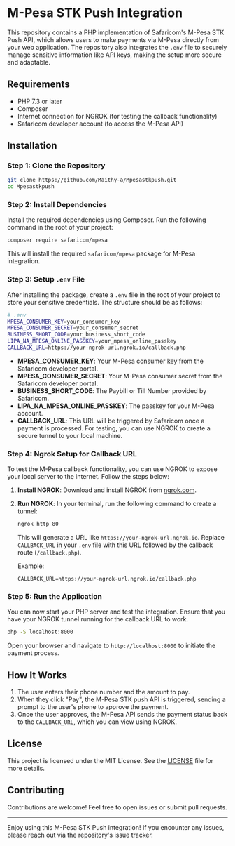 
# M-Pesa STK Push Integration

This repository contains a PHP implementation of Safaricom's M-Pesa STK Push API, which allows users to make payments via M-Pesa directly from your web application. The repository also integrates the `.env` file to securely manage sensitive information like API keys, making the setup more secure and adaptable.

## Requirements

- PHP 7.3 or later
- Composer
- Internet connection for NGROK (for testing the callback functionality)
- Safaricom developer account (to access the M-Pesa API)

## Installation

### Step 1: Clone the Repository

```bash
git clone https://github.com/Maithy-a/Mpesastkpush.git
cd Mpesastkpush
```

### Step 2: Install Dependencies

Install the required dependencies using Composer. Run the following command in the root of your project:

```bash
composer require safaricom/mpesa
```

This will install the required `safaricom/mpesa` package for M-Pesa integration.

### Step 3: Setup `.env` File

After installing the package, create a `.env` file in the root of your project to store your sensitive credentials. The structure should be as follows:

```bash
# .env
MPESA_CONSUMER_KEY=your_consumer_key
MPESA_CONSUMER_SECRET=your_consumer_secret
BUSINESS_SHORT_CODE=your_business_short_code
LIPA_NA_MPESA_ONLINE_PASSKEY=your_mpesa_online_passkey
CALLBACK_URL=https://your-ngrok-url.ngrok.io/callback.php
```

- **MPESA_CONSUMER_KEY**: Your M-Pesa consumer key from the Safaricom developer portal.
- **MPESA_CONSUMER_SECRET**: Your M-Pesa consumer secret from the Safaricom developer portal.
- **BUSINESS_SHORT_CODE**: The Paybill or Till Number provided by Safaricom.
- **LIPA_NA_MPESA_ONLINE_PASSKEY**: The passkey for your M-Pesa account.
- **CALLBACK_URL**: This URL will be triggered by Safaricom once a payment is processed. For testing, you can use NGROK to create a secure tunnel to your local machine.

### Step 4: Ngrok Setup for Callback URL

To test the M-Pesa callback functionality, you can use NGROK to expose your local server to the internet. Follow the steps below:

1. **Install NGROK**: Download and install NGROK from [ngrok.com](https://ngrok.com/).
2. **Run NGROK**: In your terminal, run the following command to create a tunnel:

   ```bash
   ngrok http 80
   ```

   This will generate a URL like `https://your-ngrok-url.ngrok.io`. Replace `CALLBACK_URL` in your `.env` file with this URL followed by the callback route (`/callback.php`).

   Example:

   ```
   CALLBACK_URL=https://your-ngrok-url.ngrok.io/callback.php
   ```

### Step 5: Run the Application

You can now start your PHP server and test the integration. Ensure that you have your NGROK tunnel running for the callback URL to work.

```bash
php -S localhost:8000
```

Open your browser and navigate to `http://localhost:8000` to initiate the payment process.

## How It Works

1. The user enters their phone number and the amount to pay.
2. When they click "Pay", the M-Pesa STK push API is triggered, sending a prompt to the user's phone to approve the payment.
3. Once the user approves, the M-Pesa API sends the payment status back to the `CALLBACK_URL`, which you can view using NGROK.

## License

This project is licensed under the MIT License. See the [LICENSE](LICENSE) file for more details.

## Contributing

Contributions are welcome! Feel free to open issues or submit pull requests.

---

Enjoy using this M-Pesa STK Push integration! If you encounter any issues, please reach out via the repository's issue tracker.
